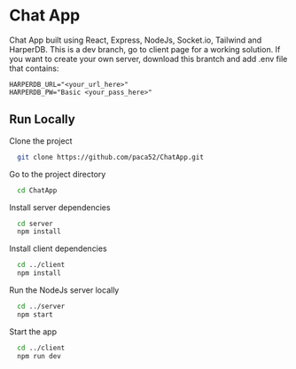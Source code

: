 
# Chat App

Chat App built using React, Express, NodeJs, Socket.io, Tailwind and HarperDB.
This is a dev branch, go to client page for a working solution.
If you want to create your own server, download this brantch and add .env file that contains:
```
HARPERDB_URL="<your_url_here>"
HARPERDB_PW="Basic <your_pass_here>"
```


## Run Locally

Clone the project

```bash
  git clone https://github.com/paca52/ChatApp.git
```

Go to the project directory

```bash
  cd ChatApp
```

Install server dependencies

```bash
  cd server
  npm install
```

Install client dependencies

```bash
  cd ../client
  npm install
```

Run the NodeJs server locally

```bash
  cd ../server
  npm start
```


Start the app

```bash
  cd ../client
  npm run dev
```

